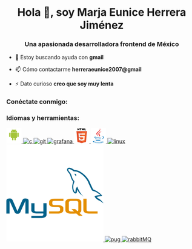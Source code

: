 <h1 align="center">Hola 👋, soy Marja Eunice Herrera Jiménez</h1>
<h3 align="center">Una apasionada desarrolladora frontend de México </h3>

- 🤝 Estoy buscando ayuda con **gmail**

- 📫 Cómo contactarme **herreraeunice2007@gmail**

- ⚡ Dato curioso **creo que soy muy lenta**

<h3 align="left">Conéctate conmigo:</h3>
<p align ="left">
</p>

<h3 align="left">Idiomas y herramientas:</h3>
<p align="left"> <a href="https://developer.android.com" target= "_blank" rel="noreferrer"> <img src="https://raw.githubusercontent.com/devicons/devicon/master/icons/android/android-original-wordmark.svg" alt="android" width=" 40" altura="40"/> </a> <a href="https://www.cprogramming.com/" target="_blank" rel="noreferrer"> <img src="https://raw .githubusercontent.com/devicons/devicon/master/icons/c/c-original.svg" alt="c" width="40" height="40"/> </a> <a href="https:/ /git-scm.com/" target="_blank" rel="noreferrer"> <img src="https://www.vectorlogo.zone/logos/git-scm/git-scm-icon.svg" alt= "git" width="40" height="40"/> </a> <a href="https://grafana.com" target="_blank" rel="noreferrer"> <img src="https: //www.vectorlogo.zone/logos/grafana/grafana-icon.svg" alt="grafana" width="40" height="40"/> </a> <a href="https://www. w3.org/html/" target="_blank" rel="noreferrer"> <img src="https://raw.githubusercontent.com/devicons/devicon/master/icons/html5/html5-original-wordmark.svg " alt="html5" width="40" height="40"/> </a> <a href="https://www.java.com" target="_blank" rel="noreferrer"> <img src="https://raw.githubusercontent.com/devicons/devicon/master/icons/java/java-original.svg" alt="java" width="40" height="40"/> </a> <a href="https://www.linux.org/" target="_blank" rel="noreferrer"> <img src="https://raw.githubusercontent.com/devicons/devicon/master/icons/ linux/linux-original.svg" alt="linux" width="40" height="40"/> </a> <a href="https://www.mysql.com/" target="_blank" rel="noreferrer"> <img src="https://raw.githubusercontent.com/devicons/devicon/master/icons/mysql/mysql-original-wordmark.svg" alt=" mysql" ancho="40" alto="40"/> </a> <a href="https://pugjs.org" target="_blank" rel="noreferrer"> <img src="https:/ /cdn.worldvectorlogo.com/logos/pug.svg" alt="pug" width="40" height="40"/> </a> <a href="https://www.rabbitmq.com" objetivo ="_blank" rel="noreferrer"> <img src="https://www.vectorlogo.zone/logos/rabbitmq/rabbitmq-icon.svg" alt="rabbitMQ" width="40" height="40" /> </a> </p>
